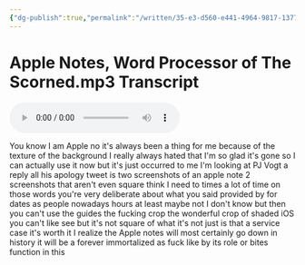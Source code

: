 ```yaml
---
{"dg-publish":true,"permalink":"/written/35-e3-d560-e441-4964-9817-1377175-b5376/","dgHomeLink":true,"dgPassFrontmatter":false}
---
```


# Apple Notes, Word Processor of The Scorned.mp3 Transcript

<audio controls>
  <source src="https://github.com/extratone/bilge/blob/main/audio/Voice%20Notes/Apple%20Notes,%20Word%20Processor%20of%20The%20Scorned.mp3?raw=true">
</audio>

You know I am Apple no it's always been a thing for me because of the texture of the background I really always hated that I'm so glad it's gone so I can actually use it now but it's just occurred to me I'm looking at PJ Vogt a reply all his apology tweet is two screenshots of an apple note 2 screenshots that aren't even square think I need to times a lot of time on those words you're very deliberate about what you said provided by for dates as people nowadays hours at least maybe not I don't know but then you can't use the guides the fucking crop the wonderful crop of shaded iOS you can't like see but it's not square of what it's not just is that a service case it's worth it I realize the Apple notes will most certainly go down in history it will be a forever immortalized as fuck like by its role or bites function in this